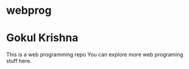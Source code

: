 ﻿# webprog
# Gokul Krishna
This is a web programming repo
You can explore more web programing stuff here.
